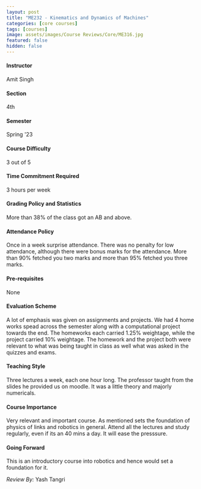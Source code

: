 ```yaml
---
layout: post
title: "ME232 - Kinematics and Dynamics of Machines"
categories: [core courses]
tags: [courses]
image: assets/images/Course Reviews/Core/ME316.jpg
featured: false
hidden: false
---
```


#### Instructor

Amit Singh

#### Section

4th

#### Semester

Spring '23

#### Course Difficulty

3 out of 5

#### Time Commitment Required

3 hours per week

#### Grading Policy and Statistics

More than 38% of the class got an AB and above.

#### Attendance Policy

Once in a week surprise attendance. There was no penalty for low attendance, although there were bonus marks for the attendance. More than 90% fetched you two marks and more than 95% fetched you three marks.

#### Pre-requisites

None

#### Evaluation Scheme

A lot of emphasis was given on assignments and projects. We had 4 home works spead across the semester along with a computational project towards the end. The homeworks each carried 1.25% weightage, while the project carried 10% weightage. The homework and the project both were relevant to what was being taught in class as well what was asked in the quizzes and exams.

#### Teaching Style

Three lectures a week, each one hour long. The professor taught from the slides he provided us on moodle. It was a little theory and majorly numericals.

#### Course Importance

Very relevant and important course. As mentioned sets the foundation of physics of links and robotics in general. Attend all the lectures and study regularly, even if its an 40 mins a day. It will ease the presssure.

#### Going Forward

This is an introductory course into robotics and hence would set a foundation for it.

_Review By:_ Yash Tangri
